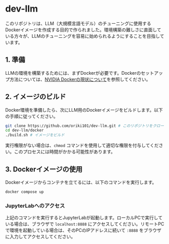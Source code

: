 # dev-llm

このリポジトリは、LLM（大規模言語モデル）のチューニングに使用するDockerイメージを作成する目的で作られました。環境構築の難しさに直面している方々が、LLMのチューニングを容易に始められるようにすることを目指しています。

## 1. 準備

LLMの環境を構築するためには、まずDockerが必要です。Dockerのセットアップ方法については、[NVIDIA Dockerの現状について](https://medium.com/nvidiajapan/nvidia-docker-%E3%81%A3%E3%81%A6%E4%BB%8A%E3%81%A9%E3%81%86%E3%81%AA%E3%81%A3%E3%81%A6%E3%82%8B%E3%81%AE-20-09-%E7%89%88-558fae883f44)を参照してください。

## 2. イメージのビルド

Docker環境を準備したら、次にLLM用のDockerイメージをビルドします。以下の手順に従ってください。

```bash
git clone https://github.com/oriki101/dev-llm.git # このリポジトリをクローン
cd dev-llm/docker
./build.sh # イメージをビルド
```

実行権限がない場合は、`chmod` コマンドを使用して適切な権限を付与してください。このプロセスには時間がかかる可能性があります。

## 3. Dockerイメージの使用

Dockerイメージからコンテナを立てるには、以下のコマンドを実行します。

```bash
docker compose up
```

### JupyterLabへのアクセス

上記のコマンドを実行するとJupyterLabが起動します。ローカルPCで実行している場合は、ブラウザで `localhost:8888` にアクセスしてください。リモートPCで環境を起動している場合は、そのPCのIPアドレスに続いて `:8888` をブラウザに入力してアクセスしてください。
